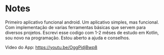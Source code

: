 # Notes
Primeiro aplicativo funcional android.
Um aplicativo simples, mas funcional. Com implementação de varias ferramentas básicas que servem para diversos projetos. 
Escrevi esse codigo com 1-2 mêses de estudo em Kotlin, sou novo na programação. Estou aberto a ajuda e conselhos. 

Video do App: https://youtu.be/OggPidjBwp8
